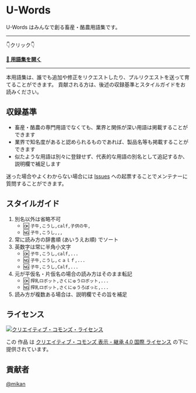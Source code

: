 # U-Words

U-Words はみんなで創る畜産・酪農用語集です。

-----

👇クリック👇

**[📖 用語集を開く](words.csv)**

-----

本用語集は、誰でも追加や修正をリクエストしたり、プルリクエストを送って育てることができます。
貢献される方は、後述の収録基準とスタイルガイドをお読みください。

## 収録基準

- 畜産・酪農の専門用語でなくても、業界と関係が深い用語は掲載することができます
- 業界で知名度があると認められるものであれば、製品名等も掲載することができます
- 似たような用語は別々に登録せず、代表的な用語の別名として追記するか、説明欄で補足します

迷った場合やよくわからない場合には [Issues](https://github.com/u-motion/u-words/issues) への起票することでメンテナーに質問することができます。

## スタイルガイド

1. 別名以外は省略不可
    * 🆗 `子牛,こうし,calf,子供の牛,`
    * 🆖 `子牛,こうし,,,`
2. 常に読み方の辞書順 (あいうえお順) でソート
3. 英数字は常に半角小文字
    * 🆗 `子牛,こうし,calf,...`
    * 🆖 `子牛,こうし,ｃａｌｆ,...`
    * 🆖 `子牛,こうし,Calf,...`
4. 元が平仮名・片仮名の場合の読み方はそのまま転記
    * 🆗 `搾乳ロボット,さくにゅうロボット,...`
    * 🆖 `搾乳ロボット,さくにゅうろぼっと,...`
5. 読み方が複数ある場合は、説明欄でその旨を補足

## ライセンス

[![クリエイティブ・コモンズ・ライセンス](https://i.creativecommons.org/l/by-sa/4.0/88x31.png)](http://creativecommons.org/licenses/by-sa/4.0/)

この 作品 は [クリエイティブ・コモンズ 表示 - 継承 4.0 国際 ライセンス](http://creativecommons.org/licenses/by-sa/4.0/) の下に提供されています。

## 貢献者

[@mikan](https://github.com/mikan)
